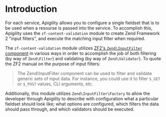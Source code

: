 Introduction
============

For each service, Apigility allows you to configure a single fieldset that is
to be used when a resourse is passed into the service.  To accomplish this, Apigility uses the
`zf-content-validation` module to create Zend Framework 2 "input filters", and execute the matching
input filter when required.

The `zf-content-validation` module utilizes [ZF2's `Zend\InputFilter` component](http://framework.zend.com/manual/2.3/en/modules/zend.input-filter.intro.html)
in various ways in order to accomplish the job of both filtering (by way of `Zend\Filter`) and
validating (by way of `Zend\Validator`).  To quote the ZF2 manual on the purpose of input filters:

> The Zend\InputFilter component can be used to filter and validate generic sets of input data. For
> instance, you could use it to filter `$_GET` or `$_POST` values, CLI arguments, etc.

Additionally, this module utilizes `Zend\InputFilter\Factory` to allow the developer through
Apigility to describe with configuration what a particular fieldset should look like; what options
are configured, which filters the data should pass through, and which validators should be executed.
